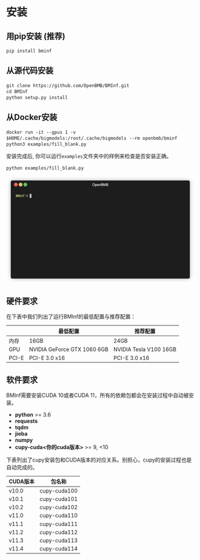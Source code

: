 # 安装

## 用pip安装 (推荐)
```
pip install bminf
```

## 从源代码安装
```
git clone https://github.com/OpenBMB/BMInf.git
cd BMInf
python setup.py install
```

## 从Docker安装 
```
docker run -it --gpus 1 -v $HOME/.cache/bigmodels:/root/.cache/bigmodels --rm openbmb/bminf python3 examples/fill_blank.py
```

安装完成后, 你可以运行``examples``文件夹中的样例来检查是否安装正确。

```
python examples/fill_blank.py
```

![demo](./images/demo.gif)

## 硬件要求

在下表中我们列出了运行BMInf的最低配置与推荐配置：

| | 最低配置 | 推荐配置 |
|-|-|-|
| 内存 | 16GB | 24GB
| GPU | NVIDIA GeForce GTX 1060 6GB | NVIDIA Tesla V100 16GB
| PCI-E |  PCI-E 3.0 x16 |  PCI-E 3.0 x16

## 软件要求

BMInf需要安装CUDA 10或者CUDA 11，所有的依赖包都会在安装过程中自动被安装。

- **python** >= 3.6
- **requests**
- **tqdm** 
- **jieba**
- **numpy** 
- **cupy-cuda<你的cuda版本>** >= 9, <10

下表列出了cupy安装包和CUDA版本的对应关系。别担心，cupy的安装过程也是自动完成的。

| CUDA版本 | 包名称 |
|-|-|
v10.0 | cupy-cuda100
v10.1 | cupy-cuda101
v10.2 | cupy-cuda102
v11.0 | cupy-cuda110
v11.1 | cupy-cuda111
v11.2 | cupy-cuda112
v11.3 | cupy-cuda113
v11.4 | cupy-cuda114

